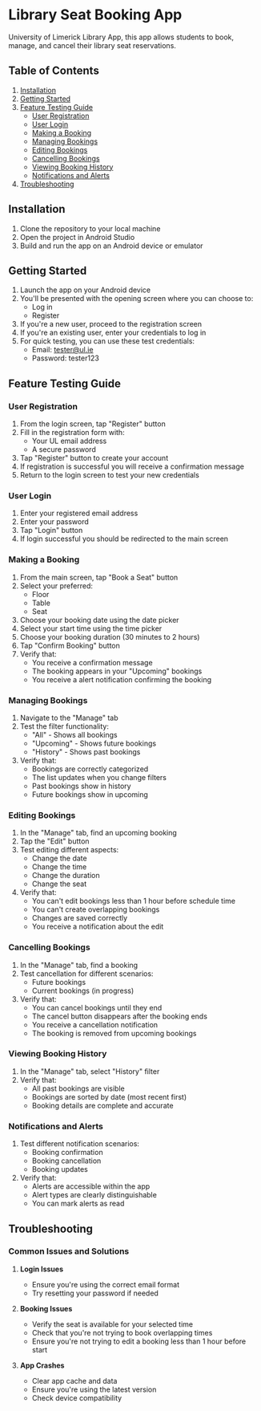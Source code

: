 # Library Seat Booking App

University of Limerick Library App, this app allows students to book, manage, and cancel their library seat reservations.

## Table of Contents
1. [Installation](#installation)
2. [Getting Started](#getting-started)
3. [Feature Testing Guide](#feature-testing-guide)
   - [User Registration](#user-registration)
   - [User Login](#user-login)
   - [Making a Booking](#making-a-booking)
   - [Managing Bookings](#managing-bookings)
   - [Editing Bookings](#editing-bookings)
   - [Cancelling Bookings](#cancelling-bookings)
   - [Viewing Booking History](#viewing-booking-history)
   - [Notifications and Alerts](#notifications-and-alerts)
4. [Troubleshooting](#troubleshooting)

## Installation

1. Clone the repository to your local machine
2. Open the project in Android Studio
3. Build and run the app on an Android device or emulator

## Getting Started

1. Launch the app on your Android device
2. You'll be presented with the opening screen where you can choose to:
   - Log in
   - Register
3. If you're a new user, proceed to the registration screen
4. If you're an existing user, enter your credentials to log in
5. For quick testing, you can use these test credentials:
   - Email: tester@ul.ie
   - Password: tester123

## Feature Testing Guide

### User Registration
1. From the login screen, tap "Register" button
2. Fill in the registration form with:
   - Your UL email address
   - A secure password
3. Tap "Register" button to create your account
4. If registration is successful you will receive a confirmation message
5. Return to the login screen to test your new credentials

### User Login
1. Enter your registered email address
2. Enter your password
3. Tap "Login" button
4. If login successful you should be redirected to the main screen

### Making a Booking
1. From the main screen, tap "Book a Seat" button
2. Select your preferred:
   - Floor
   - Table
   - Seat
3. Choose your booking date using the date picker
4. Select your start time using the time picker
5. Choose your booking duration (30 minutes to 2 hours)
6. Tap "Confirm Booking" button
7. Verify that:
   - You receive a confirmation message
   - The booking appears in your "Upcoming" bookings
   - You receive a alert notification confirming the booking

### Managing Bookings
1. Navigate to the "Manage" tab
2. Test the filter functionality:
   - "All" - Shows all bookings
   - "Upcoming" - Shows future bookings
   - "History" - Shows past bookings
3. Verify that:
   - Bookings are correctly categorized
   - The list updates when you change filters
   - Past bookings show in history
   - Future bookings show in upcoming

### Editing Bookings
1. In the "Manage" tab, find an upcoming booking
2. Tap the "Edit" button
3. Test editing different aspects:
   - Change the date
   - Change the time
   - Change the duration
   - Change the seat
4. Verify that:
   - You can't edit bookings less than 1 hour before schedule time
   - You can't create overlapping bookings
   - Changes are saved correctly
   - You receive a notification about the edit

### Cancelling Bookings
1. In the "Manage" tab, find a booking
2. Test cancellation for different scenarios:
   - Future bookings
   - Current bookings (in progress)
3. Verify that:
   - You can cancel bookings until they end
   - The cancel button disappears after the booking ends
   - You receive a cancellation notification
   - The booking is removed from upcoming bookings

### Viewing Booking History
1. In the "Manage" tab, select "History" filter
2. Verify that:
   - All past bookings are visible
   - Bookings are sorted by date (most recent first)
   - Booking details are complete and accurate

### Notifications and Alerts
1. Test different notification scenarios:
   - Booking confirmation
   - Booking cancellation
   - Booking updates
2. Verify that:
   - Alerts are accessible within the app
   - Alert types are clearly distinguishable
   - You can mark alerts as read

## Troubleshooting

### Common Issues and Solutions

1. **Login Issues**
   - Ensure you're using the correct email format
   - Try resetting your password if needed

2. **Booking Issues**
   - Verify the seat is available for your selected time
   - Check that you're not trying to book overlapping times
   - Ensure you're not trying to edit a booking less than 1 hour before start

3. **App Crashes**
   - Clear app cache and data
   - Ensure you're using the latest version
   - Check device compatibility
